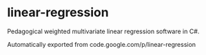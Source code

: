 # linear-regression
Pedagogical weighted multivariate linear regression software in C#.

Automatically exported from code.google.com/p/linear-regression
